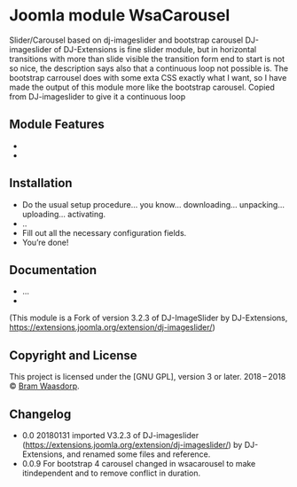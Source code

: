 # Joomla module WsaCarousel
Slider/Carousel based on  dj-imageslider and bootstrap carousel
DJ-imageslider of DJ-Extensions is fine slider module, but in horizontal transitions with more than slide visible the transition form end to start is not so nice, the description says also that a continuous loop not possible is. The bootstrap carrousel does with some exta CSS exactly what I  want, so I have made the output of this module more like the bootstrap carousel.
Copied from DJ-imageslider to give it a continuous loop

## Module Features

* 
*

## Installation
* Do the usual setup procedure… you know… downloading… unpacking… uploading… activating. 
* ..
* Fill out all the necessary configuration fields.
* You’re done!

## Documentation
* ...
*


(This module is a Fork of version 3.2.3 of DJ-ImageSlider by DJ-Extensions,
https://extensions.joomla.org/extension/dj-imageslider/)



## Copyright and License

This project is licensed under the [GNU GPL], version 3 or later.
2018&thinsp;&ndash;&thinsp;2018 &copy; [Bram Waasdorp](http://www.waasdorpsoekhan.nl).

## Changelog

* 0.0 20180131 imported V3.2.3 of DJ-imageslider (https://extensions.joomla.org/extension/dj-imageslider/) by DJ-Extensions,
and renamed some files and reference.
* 0.0.9 For bootstrap 4 carousel changed in wsacarousel to make itindependent and to remove conflict in duration.  
